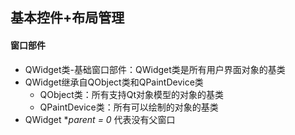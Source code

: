 ## 基本控件+布局管理

#### 窗口部件
* QWidget类-基础窗口部件：QWidget类是所有用户界面对象的基类
* QWidget继承自QObject类和QPaintDevice类
  * QObject类：所有支持Qt对象模型的对象的基类
  * QPaintDevice类：所有可以绘制的对象的基类
* QWidget **parent = 0* 代表没有父窗口
